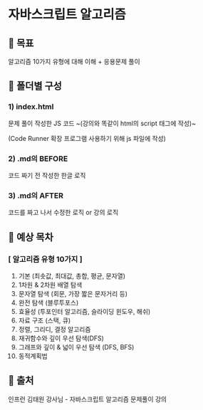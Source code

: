 # 자바스크립트 알고리즘

## 🧿 목표
알고리즘 10가지 유형에 대해 이해 + 응용문제 풀이

## 🎯 폴더별 구성
### 1) index.html
문제 풀이 작성한 JS 코드 ~(강의와 똑같이 html의 script 태그에 작성)~ 
<br/>

(Code Runner 확장 프로그램 사용하기 위해 js 파일에 작성)


### 2) .md의 BEFORE
코드 짜기 전 작성한 한글 로직

### 3) .md의 AFTER
코드를 짜고 나서 수정한 로직 or 강의 로직


## 🎨 예상 목차
### [ 알고리즘 유형 10가지 ]

1. 기본 (최솟값, 최대값, 총합, 평균, 문자열)
2. 1차원 & 2차원 배열 탐색
3. 문자열 탐색 (회문, 가장 짧은 문자거리 등)
4. 완전 탐색 (블루투포스)
5. 효율성 (투포인터 알고리즘, 슬라이딩 윈도우,  해쉬)
6. 자료 구조 (스택, 큐)
7. 정렬, 그리디, 결정 알고리즘
8. 재귀함수와 깊이 우선 탐색(DFS)
9. 그래프와 깊이 & 넓이 우선 탐색 (DFS, BFS)
10. 동적계획법


## 🍰 출처
인프런 김태원 강사님 - 자바스크립트 알고리즘 문제풀이 강의
